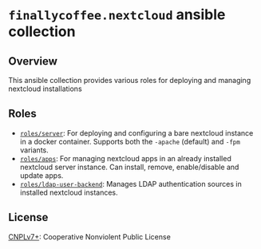 # `finallycoffee.nextcloud` ansible collection

## Overview

This ansible collection provides various roles for deploying
and managing nextcloud installations

## Roles

- [`roles/server`](roles/server/README.md): For deploying
  and configuring a bare nextcloud instance in a docker container.
  Supports both the `-apache` (default) and `-fpm` variants.
- [`roles/apps`](roles/apps/README.md):
  For managing nextcloud apps in an already installed nextcloud
  server instance. Can install, remove, enable/disable and update apps.
- [`roles/ldap-user-backend`](roles/ldap-user-backend/README.md):
  Manages LDAP authentication sources in installed nextcloud instances.

## License

[CNPLv7+](LICENSE.md): Cooperative Nonviolent Public License
